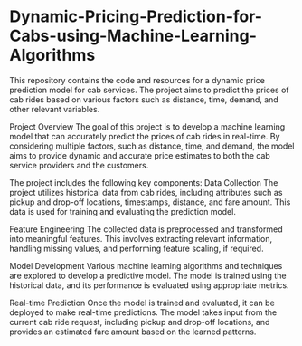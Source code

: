 # Dynamic-Pricing-Prediction-for-Cabs-using-Machine-Learning-Algorithms
This repository contains the code and resources for a dynamic price prediction model for cab services. The project aims to predict the prices of cab rides based on various factors such as distance, time, demand, and other relevant variables.

Project Overview
The goal of this project is to develop a machine learning model that can accurately predict the prices of cab rides in real-time. By considering multiple factors, such as distance, time, and demand, the model aims to provide dynamic and accurate price estimates to both the cab service providers and the customers.

The project includes the following key components:
Data Collection
The project utilizes historical data from cab rides, including attributes such as pickup and drop-off locations, timestamps, distance, and fare amount. This data is used for training and evaluating the prediction model.

Feature Engineering
The collected data is preprocessed and transformed into meaningful features. This involves extracting relevant information, handling missing values, and performing feature scaling, if required.

Model Development
Various machine learning algorithms and techniques are explored to develop a predictive model. The model is trained using the historical data, and its performance is evaluated using appropriate metrics.

Real-time Prediction
Once the model is trained and evaluated, it can be deployed to make real-time predictions. The model takes input from the current cab ride request, including pickup and drop-off locations, and provides an estimated fare amount based on the learned patterns.
